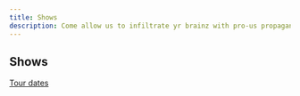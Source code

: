 ```yaml
---
title: Shows
description: Come allow us to infiltrate yr brainz with pro-us propaganda!
---
```


## Shows

<a href="http://www.songkick.com/artists/8335448" class="songkick-widget" data-theme="light" data-track-button="on" data-detect-style="true" data-background-color="transparent">Tour dates</a>
<script src="//widget.songkick.com/widget.js"></script>
